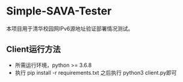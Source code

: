 # Simple-SAVA-Tester

本项目用于清华校园网IPv6源地址验证部署情况测试。

## Client运行方法

 - 所需运行环境，python >= 3.6.8
 - 执行 pip install -r requirements.txt 之后执行 python3 client.py即可
 